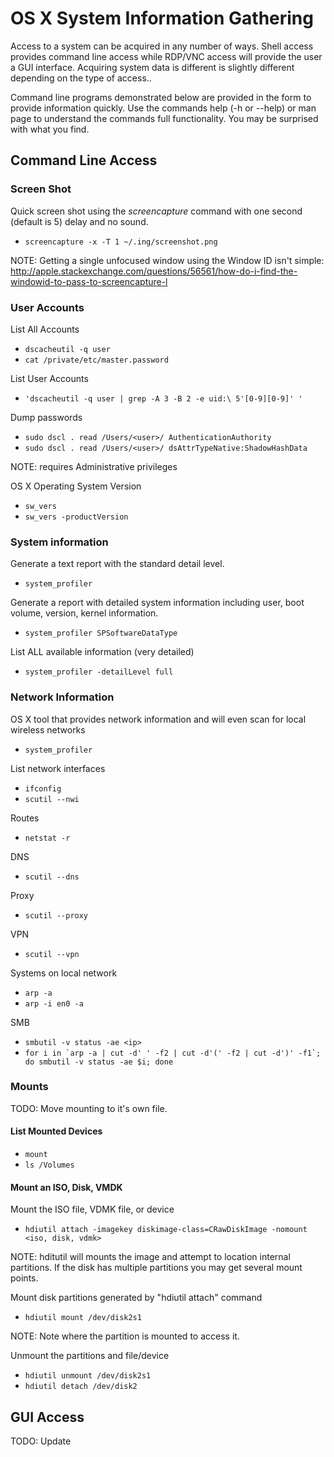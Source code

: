 <!-- Code for collapse and expand -->
<script type="text/javascript"> 
$(document).ready(function() { 
$('div.view').hide(); 
$('div.slide').click(function() {
$(this).next('div.view').slideToggle('fast'); 
return false; 
}); 
}); 
</script>

# OS X System Information Gathering
Access to a system can be acquired in any number of ways. Shell access provides command line access while RDP/VNC access will provide the user a GUI interface. Acquiring system data is different is slightly different depending on the type of access..

Command line programs demonstrated below are provided in the form to provide information quickly. Use the commands help (-h or --help) or man page to understand the commands full functionality. You may be surprised with what you find.

## Command Line Access
### Screen Shot ###
Quick screen shot using the *screencapture* command with one second (default is 5) delay and no sound. 
 * ``` screencapture -x -T 1 ~/.ing/screenshot.png ```
 
 NOTE: Getting a single unfocused window using the Window ID isn't simple: http://apple.stackexchange.com/questions/56561/how-do-i-find-the-windowid-to-pass-to-screencapture-l 

### User Accounts ###
List All Accounts
 * ``` dscacheutil -q user ```
 * ``` cat /private/etc/master.password ```

List User Accounts
 * ``` 'dscacheutil -q user | grep -A 3 -B 2 -e uid:\ 5'[0-9][0-9]' ' ```

Dump passwords
 * ``` sudo dscl . read /Users/<user>/ AuthenticationAuthority ```
 * ``` sudo dscl . read /Users/<user>/ dsAttrTypeNative:ShadowHashData ``` 
 
  NOTE: requires Administrative privileges

OS X Operating System Version
 * ``` sw_vers ```
 * ``` sw_vers -productVersion ```

### System information ###
Generate a text report with the standard detail level.
 * ``` system_profiler ```

Generate a report with detailed system information including user, boot volume, version, kernel information.  
 * ``` system_profiler SPSoftwareDataType ```
 
List ALL available information (very detailed) 
 * ``` system_profiler -detailLevel full ```

### Network Information ###
OS X tool that provides network information and will even scan for local wireless networks
 * ``` system_profiler ```

List network interfaces
 * ``` ifconfig ```
 * ``` scutil --nwi ``` 

Routes
 * ``` netstat -r  ```

DNS
 * ``` scutil --dns ```

Proxy
 * ``` scutil --proxy  ```

VPN
 * ``` scutil --vpn ```

Systems on local network
 * ``` arp -a ```
 * ``` arp -i en0 -a ```

SMB
 * ``` smbutil -v status -ae <ip> ```
 * ``` for i in `arp -a | cut -d' ' -f2 | cut -d'(' -f2 | cut -d')' -f1`; do smbutil -v status -ae $i; done ```

### Mounts ###
TODO: Move mounting to it's own file.

#### List Mounted Devices ####
 * ``` mount ```
 * ``` ls /Volumes ```

#### Mount an ISO, Disk, VMDK ####
Mount the ISO file, VDMK file, or device
 * ``` hdiutil attach -imagekey diskimage-class=CRawDiskImage -nomount <iso, disk, vdmk> ```

NOTE: hditutil will mounts the image and attempt to location internal partitions. If the disk has multiple partitions you may get several mount points.

Mount disk partitions generated by "hdiutil attach" command 
 * ``` hdiutil mount /dev/disk2s1 ```

NOTE: Note where the partition is mounted to access it.

Unmount the partitions and file/device
 * ``` hdiutil unmount /dev/disk2s1 ```
 * ``` hdiutil detach /dev/disk2 ```

## GUI Access
TODO: Update
